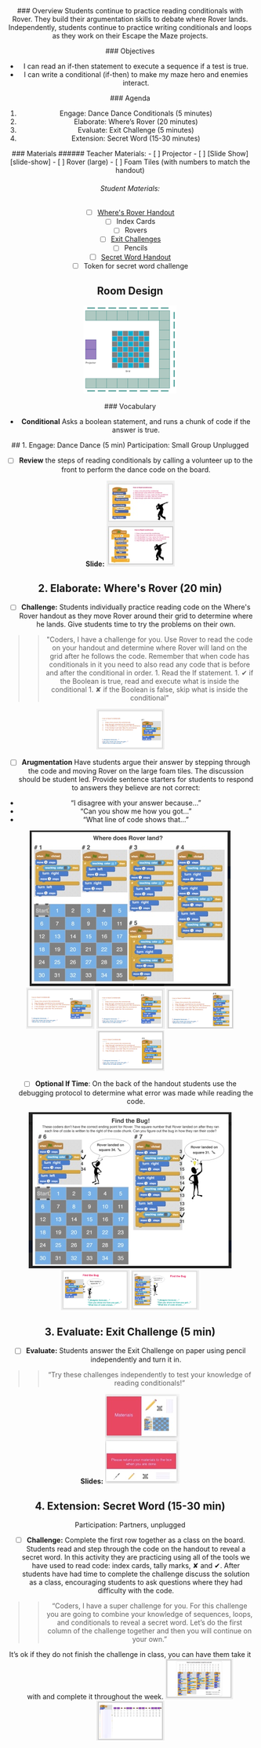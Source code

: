 <header class='header' title='Where is Rover?' subtitle='Lesson 19'/>

<notable>
<iconp src='/icons/activity.png'>### Overview</iconp>
Students continue to practice reading conditionals with Rover. They build their argumentation skills to debate where Rover lands. Independently, students continue to practice writing conditionals and loops as they work on their Escape the Maze projects.

<iconp src='/icons/objectives.png'>### Objectives</iconp>
- I can read an if-then statement to execute a sequence if a test is true.
- I can write a conditional (if-then) to make my maze hero and enemies interact.

<iconp src='/icons/agenda.png'>### Agenda</iconp>
1. Engage: Dance Dance Conditionals (5 minutes)
1. Elaborate: Where’s Rover (20 minutes)
1. Evaluate: Exit Challenge (5 minutes)
1. Extension: Secret Word (15-30 minutes)

<note>
<iconp src='/icons/materials.png'>### Materials</iconp>
###### Teacher Materials:
- [ ] Projector
- [ ] [Slide Show][slide-show]
- [ ] Rover (large)
- [ ] Foam Tiles (with numbers to match the handout)

###### Student Materials:
- [ ] [Where's Rover Handout][handout]
- [ ] Index Cards
- [ ] Rovers
- [ ] [Exit Challenges][exit]
- [ ] Pencils
- [ ] [Secret Word Handout][secret]
- [ ] Token for secret word challenge

</note>

## Room Design
![room](/images/layout-grid.png)

<note>

<iconp src='/icons/vocab.png'>### Vocabulary</iconp>

- **Conditional** Asks a boolean statement, and runs a chunk of code if the answer is true.

</note>

<pagebreak/>
## 1. Engage: Dance Dance (5 min)
Participation: Small Group Unplugged

- [ ] **Review** the steps of reading conditionals by calling a volunteer up to the front to perform the dance code on the board.

<note>**Slide:** ![slides-dance](./images/slide-dance.jpeg) </note>

## 2. Elaborate: Where's Rover (20 min)

- [ ] **Challenge:** Students individually practice reading code on the Where's Rover handout as they move Rover around their grid to determine where he lands. Give students time to try the problems on their own.

> > "Coders, I have a challenge for you. Use Rover to read the code on your handout and determine where Rover will land on the grid after he follows the code. Remember that when code has conditionals in it you need to also read any code that is before and after the conditional in order.
> > 	1. Read the If statement.
> > 	1. ✔ if the Boolean is true, read and execute what is inside the conditional
> > 	1. ✘ if the Boolean is false, skip what is inside the conditional"

<note>![Wheres Rover](./images/wr1.png)</note>
<pagebreak/>

- [ ] **Arugmentation** Have students argue their answer by stepping through the code and moving Rover on the large foam tiles. The discussion should be student led. Provide sentence starters for students to respond to answers they believe are not correct:
- “I disagree with your answer because…”
- “Can you show me how you got…”
- “What line of code shows that…”

![handout1](./images/WheresRover.jpeg)
<note>
![Wheres Rover](./images/wr2.png)
![Wheres Rover](./images/wr3.png)
![Wheres Rover](./images/wr4.png)
![Wheres Rover](./images/wr5.png)
</note>
<br/>

- [ ] **Optional If Time**: On the back of the handout students use the debugging protocol to determine what error was made while reading the code.

![handout2](./images/FindtheBug.jpeg)
<note> ![Find the Bug](./images/bug1.png)
![Find the Bug](./images/bug2.png)
</note>

## 3. Evaluate: Exit Challenge (5 min)

- [ ] **Evaluate:** Students answer the Exit Challenge on paper using pencil independently and turn it in.

> > “Try these challenges independently to test your knowledge of reading conditionals!”

<note> **Slides:**
![exit challenge](./images/slides-ec.jpeg)
</note>

<pagebreak/>

## 4. Extension: Secret Word (15-30 min)
Participation: Partners, unplugged

- [ ] **Challenge:** Complete the first row together as a class on the board. Students read and step through the code on the handout to reveal a secret word. In this activity they are practicing using all of the tools we have used to read code: index cards, tally marks, ✘ and ✔.  After students have had time to complete the challenge discuss the solution as a class, encouraging students to ask questions where they had difficulty with the code.

> > “Coders, I have a super challenge for you. For this challenge you are going to combine your knowledge of sequences, loops, and conditionals to reveal a secret word. Let’s do the first column of the challenge together and then you will continue on your own.”

<note type="tip">It’s ok if they do not finish the challenge in class, you can have them take it with and complete it throughout the week.
![Secret Word](./images/secretword1.png)
![Secret Word](./images/secretword2.png)
</note>

</notable>

[slide-show]: https://docs.google.com/presentation/d/12gEP4eKzWl3vAGfh2-v8Z2FWzq86bZ8CBY7UemnCVWI/edit?usp=sharing
[handout]: https://drive.google.com/file/d/0B0vHZaW27O0KYzIxaXBGRHFkV0U/view?usp=sharing
[exit]: https://drive.google.com/file/d/0B0vHZaW27O0KandxbGZXeDZaQTQ/view?usp=sharing
[secret]: https://drive.google.com/open?id=0B2wBzr9vcXjPbG9pc3ZhRE1fWGM
